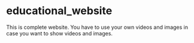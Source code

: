 # educational_website
This is complete website. You have to use your own videos and images in case you want to show videos and images.

